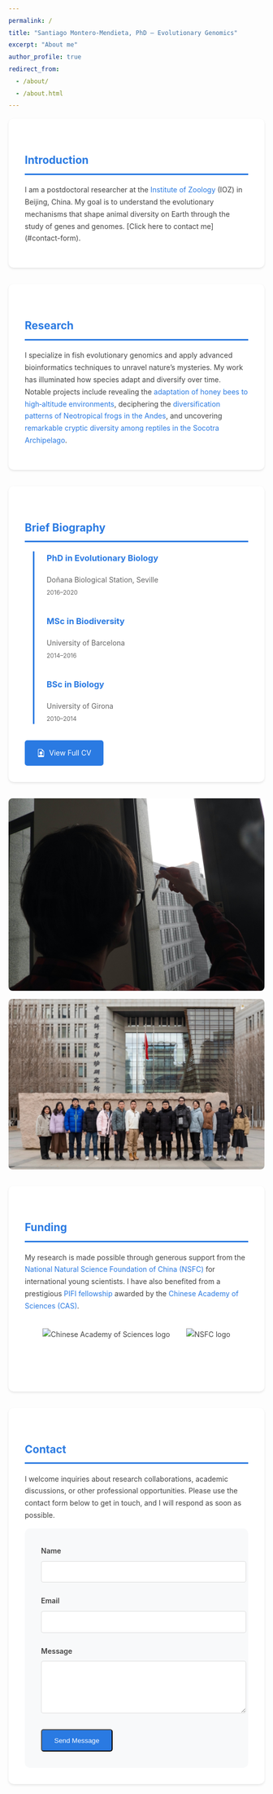 ```yaml
---
permalink: /
title: "Santiago Montero-Mendieta, PhD – Evolutionary Genomics"
excerpt: "About me"
author_profile: true
redirect_from: 
  - /about/
  - /about.html
---
```


<style>
  body {
    line-height: 1.7;
    color: #444;
  }
  
  h1, h2, h3 {
    color: #2a7ae2;
    margin-top: 2rem;
  }
  
  a {
    color: #2a7ae2;
    text-decoration: none;
    transition: color 0.3s ease;
  }
  
  a:hover {
    color: #1a5db0;
    text-decoration: underline;
  }
  
  .button {
    display: inline-block;
    padding: 0.8rem 1.5rem;
    background: #2a7ae2;
    color: white;
    text-decoration: none;
    border-radius: 5px;
    transition: background 0.3s ease;
  }
  
  .button:hover {
    background: #1a5db0;
  }
</style>

<div class="section-card" style="background: white; padding: 2rem; border-radius: 10px; box-shadow: 0 2px 4px rgba(0,0,0,0.1); margin-bottom: 2rem;">
  <h2 style="color: #2a7ae2; border-bottom: 3px solid #2a7ae2; padding-bottom: 0.5rem;">Introduction</h2>
  <p>
    I am a postdoctoral researcher at the <a href="http://english.ioz.cas.cn/" target="_blank">Institute of Zoology</a> (IOZ) in Beijing, China. My goal is to understand the evolutionary mechanisms that shape animal diversity on Earth through the study of genes and genomes. [Click here to contact me](#contact-form).
  </p>
</div>

<div class="section-card" style="background: white; padding: 2rem; border-radius: 10px; box-shadow: 0 2px 4px rgba(0,0,0,0.1); margin-bottom: 2rem;">
  <h2 style="color: #2a7ae2; border-bottom: 3px solid #2a7ae2; padding-bottom: 0.5rem;">Research</h2>
  <p>
    I specialize in fish evolutionary genomics and apply advanced bioinformatics techniques to unravel nature’s mysteries. My work has illuminated how species adapt and diversify over time. Notable projects include revealing the <a href="https://onlinelibrary.wiley.com/doi/10.1111/mec.14986" target="_blank">adaptation of honey bees to high‐altitude environments</a>, deciphering the <a href="https://doi.org/10.1016/j.ympev.2021.107167" target="_blank">diversification patterns of Neotropical frogs in the Andes</a>, and uncovering <a href="https://doi.org/10.1371/journal.pone.0149985" target="_blank">remarkable cryptic diversity among reptiles in the Socotra Archipelago</a>.
  </p>
</div>

<div class="section-card" style="background: white; padding: 2rem; border-radius: 10px; box-shadow: 0 2px 4px rgba(0,0,0,0.1); margin-bottom: 2rem;">
  <h2 style="color: #2a7ae2; border-bottom: 3px solid #2a7ae2; padding-bottom: 0.5rem;">Brief Biography</h2>
  <div class="timeline" style="border-left: 3px solid #2a7ae2; padding-left: 1.5rem; margin-left: 1rem;">
    <div class="timeline-item" style="margin-bottom: 2rem;">
      <h3 style="margin-top: 0;">PhD in Evolutionary Biology</h3>
      <p style="margin: 0.5rem 0; color: #666;">
        Doñana Biological Station, Seville<br>
        <small>2016–2020</small>
      </p>
    </div>
    <div class="timeline-item" style="margin-bottom: 2rem;">
      <h3 style="margin-top: 0;">MSc in Biodiversity</h3>
      <p style="margin: 0.5rem 0; color: #666;">
        University of Barcelona<br>
        <small>2014–2016</small>
      </p>
    </div>
    <div class="timeline-item" style="margin-bottom: 2rem;">
      <h3 style="margin-top: 0;">BSc in Biology</h3>
      <p style="margin: 0.5rem 0; color: #666;">
        University of Girona<br>
        <small>2010–2014</small>
      </p>
    </div>
  </div>
  <a href="/cv/" class="button" style="display: inline-flex; align-items: center; gap: 0.5rem;">
    <svg xmlns="http://www.w3.org/2000/svg" width="16" height="16" fill="currentColor" class="bi bi-file-earmark-person" viewBox="0 0 16 16">
      <path d="M11 8a3 3 0 1 1-6 0 3 3 0 0 1 6 0z"/>
      <path d="M14 14V4.5L9.5 0H4a2 2 0 0 0-2 2v12a2 2 0 0 0 2 2h8a2 2 0 0 0 2-2zM9.5 3A1.5 1.5 0 0 0 11 4.5h2v9.255S12 12 8 12s-5 1.755-5 1.755V2a1 1 0 0 1 1-1h5.5v2z"/>
    </svg>
    View Full CV
  </a>
</div>

<div style="display: grid; grid-template-columns: repeat(auto-fit, minmax(300px, 1fr)); gap: 1rem; margin: 2rem 0;">
  <img src="/images/santi_stickleback.jpg" alt="Research activity illustration" style="border-radius: 8px;">
  <img src="/images/FEGG_2023.jpg" alt="Group photo of FEGG members, 2023" style="border-radius: 8px;">
</div>

<div class="section-card" style="background: white; padding: 2rem; border-radius: 10px; box-shadow: 0 2px 4px rgba(0,0,0,0.1); margin-bottom: 2rem;">
  <h2 style="color: #2a7ae2; border-bottom: 3px solid #2a7ae2; padding-bottom: 0.5rem;">Funding</h2>
  <p>
    My research is made possible through generous support from the <a href="https://www.nsfc.gov.cn/english/site_1/index.html" target="_blank">National Natural Science Foundation of China (NSFC)</a> for international young scientists. I have also benefited from a prestigious <a href="http://international-talent.cas.cn/front/pc.html#/bicsite/pifiIntroduce/pifi" target="_blank">PIFI fellowship</a> awarded by the <a href="https://english.cas.cn" target="_blank">Chinese Academy of Sciences (CAS)</a>.
  </p>
  <div style="display: flex; justify-content: center; gap: 2rem; flex-wrap: wrap; margin: 2rem 0;">
    <img src="/images/logo_cas.png" alt="Chinese Academy of Sciences logo" style="height: 60px;">
    <img src="/images/logo_nsfc.png" alt="NSFC logo" style="height: 60px;">
  </div>
</div>

<div class="section-card" style="background: white; padding: 2rem; border-radius: 10px; box-shadow: 0 2px 4px rgba(0,0,0,0.1);">
  <h2 style="color: #2a7ae2; border-bottom: 3px solid #2a7ae2; padding-bottom: 0.5rem;">Contact</h2>
  <p>
    I welcome inquiries about research collaborations, academic discussions, or other professional opportunities. Please use the contact form below to get in touch, and I will respond as soon as possible.
  </p>
  
  <form id="contact-form" method="post" action="https://formspree.io/f/mrgwblad" style="background: #f8f9fa; padding: 2rem; border-radius: 10px;">
    <div class="form-group" style="margin-bottom: 1.5rem;">
      <label for="name" style="display: block; margin-bottom: 0.5rem; font-weight: 600;">Name</label>
      <input type="text" name="name" id="name" style="width: 100%; padding: 0.8rem; border: 1px solid #ddd; border-radius: 4px;">
    </div>
    <div class="form-group" style="margin-bottom: 1.5rem;">
      <label for="email" style="display: block; margin-bottom: 0.5rem; font-weight: 600;">Email</label>
      <input type="email" name="email" id="email" style="width: 100%; padding: 0.8rem; border: 1px solid #ddd; border-radius: 4px;">
    </div>
    <div class="form-group" style="margin-bottom: 1.5rem;">
      <label for="message" style="display: block; margin-bottom: 0.5rem; font-weight: 600;">Message</label>
      <textarea name="message" id="message" rows="5" style="width: 100%; padding: 0.8rem; border: 1px solid #ddd; border-radius: 4px;"></textarea>
    </div>
    <button type="submit" class="button">Send Message</button>
  </form>
</div>
